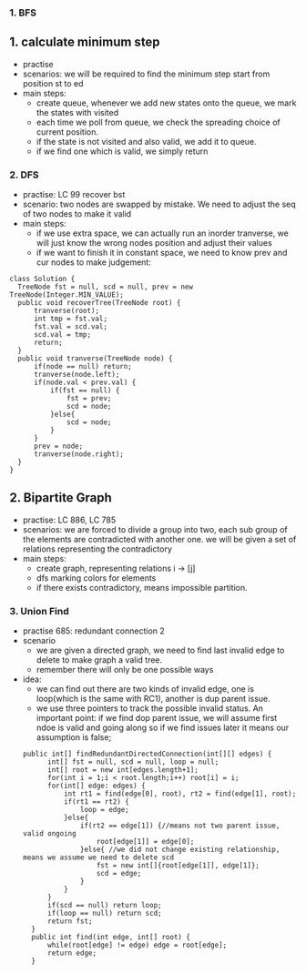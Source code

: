

### 1. BFS

## 1. calculate minimum step
- practise
- scenarios: we will be required to find the minimum step start from position st to ed
- main steps:
  - create queue, whenever we add new states onto the queue, we mark the states with visited 
  - each time we poll from queue, we check the spreading choice of current position. 
  - if the state is not visited and also valid, we add it to queue.
  - if we find one which is valid, we simply return
  
  
  
  
### 2. DFS
  - practise: LC 99 recover bst
  - scenario: two nodes are swapped by mistake. We need to adjust the seq of two nodes to make it valid
  - main steps:
    - if we use extra space, we can actually run an inorder tranverse, we will just know the wrong nodes position and adjust their values
    - if we want to finish it in constant space, we need to know prev and cur nodes to make judgement:
  ```
  class Solution {
    TreeNode fst = null, scd = null, prev = new TreeNode(Integer.MIN_VALUE);
    public void recoverTree(TreeNode root) {
        tranverse(root);
        int tmp = fst.val;
        fst.val = scd.val;
        scd.val = tmp;
        return;
    }
    public void tranverse(TreeNode node) {
        if(node == null) return;
        tranverse(node.left);
        if(node.val < prev.val) {
            if(fst == null) {
                fst = prev;
                scd = node;
            }else{
                scd = node;
            }
        }
        prev = node;
        tranverse(node.right);
    }
}
  ```
## 2. Bipartite Graph
- practise: LC 886, LC 785
- scenarios: we are forced to divide a group into two, each sub group of the elements are contradicted with another one.
  we will be given a set of relations representing the contradictory
- main steps: 
  - create graph, representing relations i -> [j]
  - dfs marking colors for elements
  - if there exists contradictory, means impossible partition.



### 3. Union Find
- practise 685: redundant connection 2
- scenario
  - we are given a directed graph, we need to find last invalid edge to delete to make graph a valid tree.
  - remember there will only be one possible ways
- idea:
  - we can find out there are two kinds of invalid edge, one is loop(which is the same with RC1), another is dup parent issue.
  - we use three pointers to track the possible invalid status. An important point: if we find dop parent issue, we will assume first ndoe is valid and going along so if we find issues later it means our assumption is false;
  ```
  public int[] findRedundantDirectedConnection(int[][] edges) {
        int[] fst = null, scd = null, loop = null;
        int[] root = new int[edges.length+1];
        for(int i = 1;i < root.length;i++) root[i] = i;
        for(int[] edge: edges) {
            int rt1 = find(edge[0], root), rt2 = find(edge[1], root);
            if(rt1 == rt2) {
                loop = edge;
            }else{
                if(rt2 == edge[1]) {//means not two parent issue, valid ongoing
                    root[edge[1]] = edge[0];
                }else{ //we did not change existing relationship, means we assume we need to delete scd
                    fst = new int[]{root[edge[1]], edge[1]};
                    scd = edge;
                }
            }
        }
        if(scd == null) return loop;
        if(loop == null) return scd;
        return fst;
    }
    public int find(int edge, int[] root) {
        while(root[edge] != edge) edge = root[edge];
        return edge;
    }
  ```
